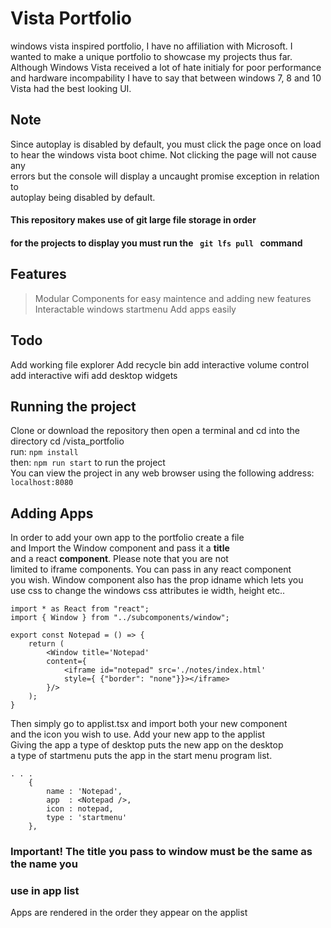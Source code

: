 # Vista Portfolio

windows vista inspired portfolio, I have no affiliation with Microsoft.
I wanted to make a unique portfolio to showcase my projects thus far.  
Although Windows Vista received a lot of hate initialy for poor performance  
and hardware incompability I have to say that between windows 7, 8 and 10  
Vista had the best looking UI.  

## Note
Since autoplay is disabled by default, you must click the page once on load  
to hear the windows vista boot chime. Not clicking the page will not cause any  
errors but the console will display a uncaught promise exception in relation to  
autoplay being disabled by default.  

#### This repository makes use of git large file storage in order
#### for the projects to display you must run the <code> git lfs pull </code> command

## Features
>Modular Components for easy maintence and adding new features
>Interactable windows startmenu
>Add apps easily  

## Todo
Add working file explorer
Add recycle bin
add interactive volume control
add interactive wifi
add desktop widgets

## Running the project
Clone or download the repository
then open a terminal and cd into the directory cd /vista_portfolio  
run: <code>npm install</code>  
then: <code>npm run start</code> to run the project  
You can view the project in any web browser using the following address:  
<code>localhost:8080</code>   

## Adding Apps
In order to add your own app to the portfolio create a file  
and Import the Window component and pass it a **title**  
and a react **component**. Please note that you are not  
limited to iframe components. You can pass in any react component  
you wish. Window component also has the prop idname which lets you  
use css to change the windows css attributes ie width, height etc..  
```
import * as React from "react";
import { Window } from "../subcomponents/window";

export const Notepad = () => {
    return (
        <Window title='Notepad'
        content={
            <iframe id="notepad" src='./notes/index.html'
            style={ {"border": "none"}}></iframe>
        }/>
    );
}
```
Then simply go to applist.tsx and import both your new component  
and the icon you wish to use. Add your new app to the applist  
Giving the app a type of desktop puts the new app on the desktop  
a type of startmenu puts the app in the start menu program list.
```
. . .
    {
        name : 'Notepad',
        app  : <Notepad />,
        icon : notepad,
        type : 'startmenu'
    },
```
### Important! The title you pass to window must be the same as the name you  
### use in app list
Apps are rendered in the order they appear on the applist  
